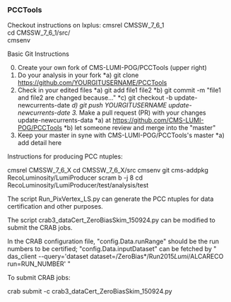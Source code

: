 ### PCCTools
Checkout instructions on lxplus:
cmsrel CMSSW_7_6_1  
cd CMSSW_7_6_1/src/  
cmsenv  


Basic Git Instructions

0. Create your own fork of CMS-LUMI-POG/PCCTools (upper right)
1. Do your analysis in your fork
  *a) git clone https://github.com/YOURGITUSERNAME/PCCTools
2. Check in your edited files
  *a) git add file1 file2 
  *b) git commit -m "file1 and file2 are changed because..."
  *c) git checkout -b update-newcurrents-date
  *d) git push YOURGITUSERNAME update-newcurrents-date
3.* Make a pull request (PR) with your changes update-newcurrents-data 
  *a) at https://github.com/CMS-LUMI-POG/PCCTools
  *b) let someone review and merge into the "master"
4. Keep your master in syne with CMS-LUMI-POG/PCCTools's master
  *a) add detail here


Instructions for producing PCC ntuples:

cmsrel CMSSW_7_6_X
cd CMSSW_7_6_X/src
cmsenv
git cms-addpkg RecoLuminosity/LumiProducer
scram b -j 8
cd RecoLuminosity/LumiProducer/test/analysis/test

The script Run_PixVertex_LS.py can generate the PCC ntuples for data certification and other purposes.

The script crab3_dataCert_ZeroBiasSkim_150924.py can be modified to submit the CRAB jobs.

In the CRAB configuration file, "config.Data.runRange" should be the run numbers to be certified; "config.Data.inputDataset" can be fetched by " das_client --query='dataset dataset=/ZeroBias*/Run2015*Lumi*/ALCARECO run=RUN_NUMBER' " 


To submit CRAB jobs:

crab submit -c crab3_dataCert_ZeroBiasSkim_150924.py

